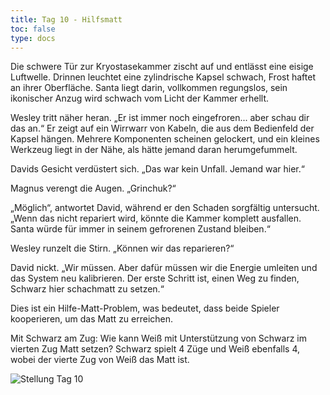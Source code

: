 ```yaml
---
title: Tag 10 - Hilfsmatt 
toc: false
type: docs
---
```


Die schwere Tür zur Kryostasekammer zischt auf und entlässt eine eisige Luftwelle. Drinnen leuchtet eine zylindrische Kapsel schwach, Frost haftet an ihrer Oberfläche. Santa liegt darin, vollkommen regungslos, sein ikonischer Anzug wird schwach vom Licht der Kammer erhellt.

Wesley tritt näher heran. „Er ist immer noch eingefroren... aber schau dir das an.“ Er zeigt auf ein Wirrwarr von Kabeln, die aus dem Bedienfeld der Kapsel hängen. Mehrere Komponenten scheinen gelockert, und ein kleines Werkzeug liegt in der Nähe, als hätte jemand daran herumgefummelt.

Davids Gesicht verdüstert sich. „Das war kein Unfall. Jemand war hier.“

Magnus verengt die Augen. „Grinchuk?“

„Möglich“, antwortet David, während er den Schaden sorgfältig untersucht. „Wenn das nicht repariert wird, könnte die Kammer komplett ausfallen. Santa würde für immer in seinem gefrorenen Zustand bleiben.“

Wesley runzelt die Stirn. „Können wir das reparieren?“

David nickt. „Wir müssen. Aber dafür müssen wir die Energie umleiten und das System neu kalibrieren. Der erste Schritt ist, einen Weg zu finden, Schwarz hier schachmatt zu setzen.“

Dies ist ein Hilfe-Matt-Problem, was bedeutet, dass beide Spieler kooperieren, um das Matt zu erreichen.

Mit Schwarz am Zug: Wie kann Weiß mit Unterstützung von Schwarz im vierten Zug Matt setzen? Schwarz spielt 4 Züge und Weiß ebenfalls 4, wobei der vierte Zug von Weiß das Matt ist.

![Stellung Tag 10](/day10.jpg "k1B5/1p6/8/3p4/3P2Pp/2n1KP1P/pppp1p1R/B3b3 w - - 0 1y")


